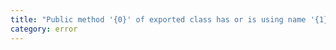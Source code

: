 ```yaml
---
title: "Public method '{0}' of exported class has or is using name '{1}' from external module {2} but cannot be named."
category: error
---
```

